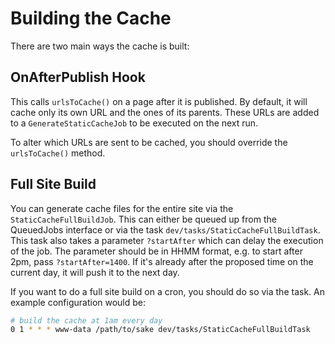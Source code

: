 # Building the Cache

There are two main ways the cache is built:

## OnAfterPublish Hook

This calls `urlsToCache()` on a page after it is published. By default, it will cache 
only its own URL and the ones of its parents. These URLs are added to a 
`GenerateStaticCacheJob` to be executed on the next run.

To alter which URLs are sent to be cached, you should override the `urlsToCache()` 
method.

## Full Site Build

You can generate cache files for the entire site via the `StaticCacheFullBuildJob`.
This can either be queued up from the QueuedJobs interface or via the task
`dev/tasks/StaticCacheFullBuildTask`. This task also takes a parameter `?startAfter`
which can delay the execution of the job. The parameter should be in HHMM format, 
e.g. to start after 2pm, pass `?startAfter=1400`. If it's already after the proposed
time on the current day, it will push it to the next day.

If you want to do a full site build on a cron, you should do so via the task. An
example configuration would be:

```bash
# build the cache at 1am every day 
0 1 * * * www-data /path/to/sake dev/tasks/StaticCacheFullBuildTask
```

